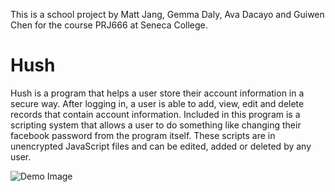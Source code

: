 This is a school project by Matt Jang, Gemma Daly, Ava Dacayo and Guiwen Chen for the course PRJ666 at Seneca College.

# Hush

Hush is a program that helps a user store their account information in a secure way. After logging in, a user is able to add, view, edit and delete records that contain account information. Included in this program is a scripting system that allows a user to do something like changing their facebook password from the program itself. These scripts are in unencrypted JavaScript files and can be edited, added or deleted by any user.

![Demo Image](https://github.com/Sinomai/Hush/blob/master/demo-01.png?raw=true)
